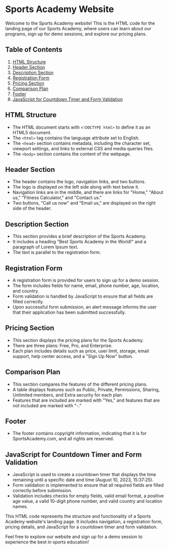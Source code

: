 # Sports Academy Website

Welcome to the Sports Academy website! This is the HTML code for the landing page of our Sports Academy, where users can learn about our programs, sign up for demo sessions, and explore our pricing plans.

## Table of Contents

1. [HTML Structure](#html-structure)
2. [Header Section](#header-section)
3. [Description Section](#description-section)
4. [Registration Form](#registration-form)
5. [Pricing Section](#pricing-section)
6. [Comparison Plan](#comparison-plan)
7. [Footer](#footer)
8. [JavaScript for Countdown Timer and Form Validation](#javascript-for-countdown-timer-and-form-validation)

## HTML Structure <a name="html-structure"></a>

- The HTML document starts with `<!DOCTYPE html>` to define it as an HTML5 document.
- The `<html>` tag contains the language attribute set to English.
- The `<head>` section contains metadata, including the character set, viewport settings, and links to external CSS and media queries files.
- The `<body>` section contains the content of the webpage.

## Header Section <a name="header-section"></a>

- The header contains the logo, navigation links, and two buttons.
- The logo is displayed on the left side along with text below it.
- Navigation links are in the middle, and there are links for "Home," "About us," "Fitness Calculator," and "Contact us."
- Two buttons, "Call us now" and "Email us," are displayed on the right side of the header.

## Description Section <a name="description-section"></a>

- This section provides a brief description of the Sports Academy.
- It includes a heading "Best Sports Academy in the World!" and a paragraph of Lorem Ipsum text.
- The text is parallel to the registration form.

## Registration Form <a name="registration-form"></a>

- A registration form is provided for users to sign up for a demo session.
- The form includes fields for name, email, phone number, age, location, and country.
- Form validation is handled by JavaScript to ensure that all fields are filled correctly.
- Upon successful form submission, an alert message informs the user that their application has been submitted successfully.

## Pricing Section <a name="pricing-section"></a>

- This section displays the pricing plans for the Sports Academy.
- There are three plans: Free, Pro, and Enterprise.
- Each plan includes details such as price, user limit, storage, email support, help center access, and a "Sign Up Now" button.

## Comparison Plan <a name="comparison-plan"></a>

- This section compares the features of the different pricing plans.
- A table displays features such as Public, Private, Permissions, Sharing, Unlimited members, and Extra security for each plan.
- Features that are included are marked with "Yes," and features that are not included are marked with "-."

## Footer <a name="footer"></a>

- The footer contains copyright information, indicating that it is for SportsAcademy.com, and all rights are reserved.

## JavaScript for Countdown Timer and Form Validation <a name="javascript-for-countdown-timer-and-form-validation"></a>

- JavaScript is used to create a countdown timer that displays the time remaining until a specific date and time (August 10, 2023, 15:37:25).
- Form validation is implemented to ensure that all required fields are filled correctly before submission.
- Validation includes checks for empty fields, valid email format, a positive age value, a valid 10-digit phone number, and valid country and location names.

This HTML code represents the structure and functionality of a Sports Academy website's landing page. It includes navigation, a registration form, pricing details, and JavaScript for a countdown timer and form validation.

Feel free to explore our website and sign up for a demo session to experience the best in sports education!
